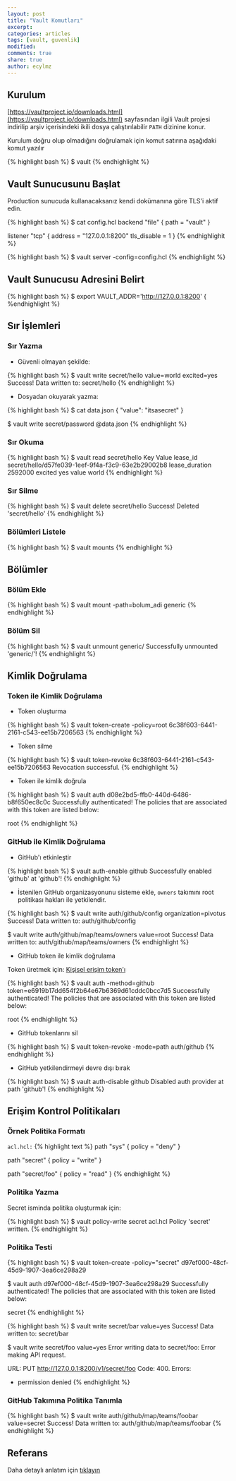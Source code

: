 ```yaml
---
layout: post
title: "Vault Komutları"
excerpt:
categories: articles
tags: [vault, guvenlik]
modified:
comments: true
share: true
author: ecylmz
---
```


## Kurulum

[https://vaultproject.io/downloads.html](https://vaultproject.io/downloads.html) sayfasından ilgili Vault projesi
indirilip arşiv içerisindeki ikili dosya çalıştırılabilir `PATH` dizinine konur.

Kurulum doğru olup olmadığını doğrulamak için komut satırına aşağıdaki komut yazılır

{% highlight bash %}
$ vault
{% endhighlight %}

## Vault Sunucusunu Başlat

Production sunucuda kullanacaksanız kendi dokümanına göre TLS'i aktif edin.

{% highlight bash %}
$ cat config.hcl
backend "file" {
	path = "vault"
}

listener "tcp" {
	address = "127.0.0.1:8200"
	tls_disable = 1
}
{% endhighlighit %}

{% highlight bash %}
$ vault server -config=config.hcl
{% endhighlight %}

## Vault Sunucusu Adresini Belirt

{% highlight bash %}
$ export VAULT_ADDR='http://127.0.0.1:8200'
{ %endhighlight %}

##  Sır İşlemleri

### Sır Yazma

- Güvenli olmayan şekilde:

{% highlight bash %}
$ vault write secret/hello value=world excited=yes
Success! Data written to: secret/hello
{% endhighlight %}

- Dosyadan okuyarak yazma:

{% highlight bash %}
$ cat data.json
{ "value": "itsasecret" }

$ vault write secret/password @data.json
{% endhighlight %}

### Sır Okuma

{% highlight bash %}
$ vault read secret/hello
Key             Value
lease_id        secret/hello/d57fe039-1eef-9f4a-f3c9-63e2b29002b8
lease_duration  2592000
excited         yes
value           world
{% endhighlight %}

### Sır Silme

{% highlight bash %}
$ vault delete secret/hello
Success! Deleted 'secret/hello'
{% endhighlight %}

### Bölümleri Listele

{% highlight bash %}
$ vault mounts
{% endhighlight %}

##  Bölümler

### Bölüm Ekle

{% highlight bash %}
$ vault mount -path=bolum_adi generic
{% endhighlight %}

### Bölüm Sil

{% highlight bash %}
$ vault unmount generic/
Successfully unmounted 'generic/'!
{% endhighlight %}

## Kimlik Doğrulama

### Token ile Kimlik Doğrulama

- Token oluşturma

{% highlight bash %}
$ vault token-create -policy=root
6c38f603-6441-2161-c543-ee15b7206563
{% endhighlight %}

- Token silme

{% highlight bash %}
$ vault token-revoke 6c38f603-6441-2161-c543-ee15b7206563
Revocation successful.
{% endhighlight %}

- Token ile kimlik doğrula

{% highlight bash %}
$ vault auth d08e2bd5-ffb0-440d-6486-b8f650ec8c0c
Successfully authenticated! The policies that are associated
with this token are listed below:

root
{% endhighlight %}

### GitHub ile Kimlik Doğrulama

- GitHub'ı etkinleştir

{% highlight bash %}
$ vault auth-enable github
Successfully enabled 'github' at 'github'!
{% endhighlight %}

- İstenilen GitHub organizasyonunu sisteme ekle, `owners` takımını root politikası hakları ile yetkilendir.

{% highlight bash %}
$ vault write auth/github/config organization=pivotus
Success! Data written to: auth/github/config

$ vault write auth/github/map/teams/owners value=root
Success! Data written to: auth/github/map/teams/owners
{% endhighlight %}


- GitHub token ile kimlik doğrulama

Token üretmek için: [Kişisel erişim token'ı](https://help.github.com/articles/creating-an-access-token-for-command-line-use/)

{% highlight bash %}
$ vault auth -method=github token=e6919b17dd654f2b64e67b6369d61cddc0bcc7d5
Successfully authenticated! The policies that are associated
with this token are listed below:

root
{% endhighlight %}

- GitHub tokenlarını sil

{% highlight bash %}
$ vault token-revoke -mode=path auth/github
{% endhighlight %}

- GitHub yetkilendirmeyi devre dışı bırak

{% highlight bash %}
$ vault auth-disable github
Disabled auth provider at path 'github'!
{% endhighlight %}

##  Erişim Kontrol Politikaları

### Örnek Politika Formatı

`acl.hcl:`
{% highlight text %}
path "sys" {
	  policy = "deny"
}

path "secret" {
	  policy = "write"
}

path "secret/foo" {
	  policy = "read"
}
{% endhighlight %}

### Politika Yazma

Secret isminda politika oluşturmak için:

{% highlight bash %}
$ vault policy-write secret acl.hcl
Policy 'secret' written.
{% endhighlight %}

### Politika Testi

{% highlight bash %}
$ vault token-create -policy="secret"
d97ef000-48cf-45d9-1907-3ea6ce298a29

$ vault auth d97ef000-48cf-45d9-1907-3ea6ce298a29
Successfully authenticated! The policies that are associated
with this token are listed below:

secret
{% endhighlight %}

{% highlight bash %}
$ vault write secret/bar value=yes
Success! Data written to: secret/bar

$ vault write secret/foo value=yes
Error writing data to secret/foo: Error making API request.

URL: PUT http://127.0.0.1:8200/v1/secret/foo
Code: 400. Errors:

* permission denied
{% endhighlight %}

### GitHub Takımına Politika Tanımla

{% highlight bash %}
$ vault write auth/github/map/teams/foobar value=secret
Success! Data written to: auth/github/map/teams/foobar
{% endhighlight %}

## Referans

Daha detaylı anlatım için [tıklayın](https://vaultproject.io/docs/index.html)

